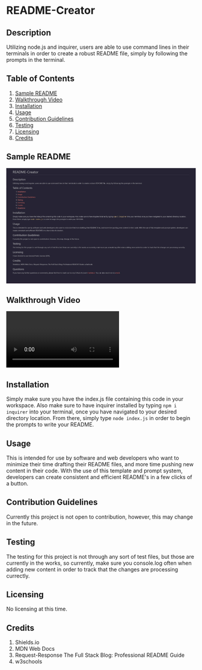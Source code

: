 # README-Creator

## Description
Utilizing node.js and inquirer, users are able to use command lines in their terminals in order to create a robust README file, simply by following the prompts in the terminal. 

## Table of Contents
1. [Sample README](#Sample-README)
2. [Walkthrough Video](#Walkthrough-Video)
3. [Installation](#Installation)
4. [Usage](#Usage)
5. [Contribution Guidelines](#Contribution-Guidelines)
6. [Testing](#Testing)
7. [Licensing](#Licensing)
8. [Credits](#Credits)

## Sample README
![sample README](sample-readme.jpg)

## Walkthrough Video
![video walkthrough](https://user-images.githubusercontent.com/104105172/179907140-2ae720a2-56eb-44d3-9cb6-4c0544d07416.mp4)

## Installation
Simply make sure you have the index.js file containing this code in your workspace. Also make sure to have inquirer installed by typing ``npm i inquirer`` into your terminal, once you have navigated to your desired directory location. From there, simply type ``node index.js`` in order to begin the prompts to write your README.

## Usage
This is intended for use by software and web developers who want to minimize their time drafting their README files, and more time pushing new content in their code. With the use of this template and prompt system, developers can create consistent and efficient README's in a few clicks of a button. 

## Contribution Guidelines
Currently this project is not open to contribution, however, this may change in the future.

## Testing
The testing for this project is not through any sort of test files, but those are currently in the works, so currently, make sure you console.log often when adding new content in order to track that the changes are processing currectly.

## Licensing
No licensing at this time.

## Credits
1. Shields.io
2. MDN Web Docs
3. Request-Response The Full Stack Blog: Professional README Guide
4. w3schools


